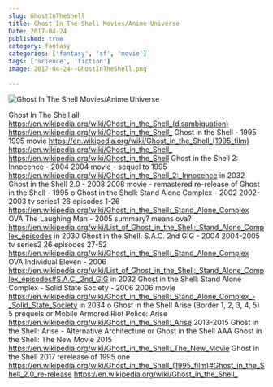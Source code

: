 ```yaml
---
slug: GhostInTheShell
title: Ghost In The Shell Movies/Anime Universe
Date: 2017-04-24
published: true
category: fantasy
categories: ['fantasy', 'sf', 'movie']
tags: ['science', 'fiction']
image: 2017-04-24--GhostInTheShell.png

---
```

![Ghost In The Shell Movies/Anime Universe](http://raisercostin.org/2017-04-24--GhostInTheShell.png)

Ghost In The Shell
    all
        https://en.wikipedia.org/wiki/Ghost_in_the_Shell_(disambiguation) <https://en.wikipedia.org/wiki/Ghost_in_the_Shell_>
    Ghost in the Shell - 1995
        1995
        movie
        https://en.wikipedia.org/wiki/Ghost_in_the_Shell_(1995_film) <https://en.wikipedia.org/wiki/Ghost_in_the_Shell_>
        <https://en.wikipedia.org/wiki/Ghost_in_the_Shell>
    Ghost in the Shell 2: Innocence - 2004
        2004
        movie - sequel to 1995
        <https://en.wikipedia.org/wiki/Ghost_in_the_Shell_2:_Innocence>
        in 2032
    Ghost in the Shell 2.0 - 2008
        2008
        movie - remastered
        re-release of Ghost in the Shell - 1995
    o
        Ghost in the Shell: Stand Alone Complex - 2002
            2002-2003
            tv series1
                26 episodes
                1-26
            <https://en.wikipedia.org/wiki/Ghost_in_the_Shell:_Stand_Alone_Complex>
            OVA The Laughing Man - 2005
                summary? means ova?
            <https://en.wikipedia.org/wiki/List_of_Ghost_in_the_Shell:_Stand_Alone_Complex_episodes>
            in 2030
        Ghost in the Shell: S.A.C. 2nd GIG - 2004
            2004-2005
            tv series2
                26 episodes
                27-52
            <https://en.wikipedia.org/wiki/Ghost_in_the_Shell:_Stand_Alone_Complex>
            OVA Individual Eleven - 2006
            <https://en.wikipedia.org/wiki/List_of_Ghost_in_the_Shell:_Stand_Alone_Complex_episodes#S.A.C._2nd_GIG>
            in 2032
        Ghost in the Shell: Stand Alone Complex - Solid State Society - 2006
            2006
            movie
            <https://en.wikipedia.org/wiki/Ghost_in_the_Shell:_Stand_Alone_Complex_-_Solid_State_Society>
            in 2034
    o
        Ghost in the Shell Arise (Border 1, 2, 3, 4, 5)
            5 prequels
            or
                Mobile Armored Riot Police: Arise
            <https://en.wikipedia.org/wiki/Ghost_in_the_Shell:_Arise>
            2013-2015
        Ghost in the Shell: Arise - Alternative Architecture
            or
                Ghost in the Shell AAA
    Ghost in the Shell: The New Movie 
        2015
        <https://en.wikipedia.org/wiki/Ghost_in_the_Shell:_The_New_Movie>
    Ghost in the Shell
        2017
            rerelease of 1995 one
        https://en.wikipedia.org/wiki/Ghost_in_the_Shell_(1995_film)#Ghost_in_the_Shell_2.0_re-release <https://en.wikipedia.org/wiki/Ghost_in_the_Shell_>
